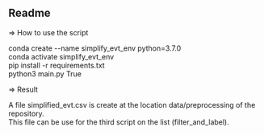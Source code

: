 
## Readme

=> How to use the script

conda create --name simplify_evt_env python=3.7.0<br/>
conda activate simplify_evt_env<br/>
pip install -r requirements.txt<br/>
python3 main.py True<br/>

=> Result

A file simplified_evt.csv is create at the location data/preprocessing of the repository.<br/>
This file can be use for the third script on the list (filter_and_label).